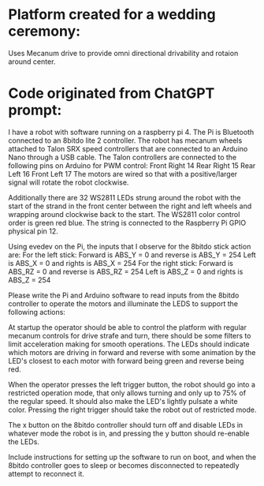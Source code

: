 # Platform created for a wedding ceremony:
Uses Mecanum drive to provide omni directional drivability and rotaion around center. 

# Code originated from ChatGPT prompt:

I have a robot with software running on a raspberry pi 4. The Pi is Bluetooth connected to an 8bitdo lite 2 controller. The robot has mecanum wheels attached to Talon SRX speed controllers that are connected to an Arduino Nano through a USB cable. The Talon controllers are connected to the following pins on Arduino for PWM control:
Front Right	14
Rear Right	15
Rear Left	16
Front Left	17
The motors are wired so that with a positive/larger signal will rotate the robot clockwise.

Additionally there are 32 WS2811 LEDs strung around the robot with the start of the strand in the front center between the right and left wheels and wrapping around clockwise back to the start. The WS2811 color control order is green red blue. The string is connected to the Raspberry Pi GPIO physical pin 12.

Using evedev on the Pi, the inputs that I observe for the 8bitdo stick action are: 
For the left stick:
Forward is ABS_Y = 0 and reverse is ABS_Y = 254
Left is ABS_X = 0 and rights is ABS_X = 254
For the right stick:
Forward is ABS_RZ = 0 and reverse is ABS_RZ = 254
Left is ABS_Z = 0 and rights is ABS_Z = 254

Please write the Pi and Arduino software to read inputs from the 8bitdo controller to operate the motors and illuminate the LEDS to support the following actions:

At startup the operator should be able to control the platform with regular mecanum controls for drive strafe and turn, there should be some filters to limit acceleration making for smooth operations. The LEDs should indicate which motors are driving in forward and reverse with some animation by the LED's closest to each motor with forward being green and reverse being red. 

When the operator presses the left trigger button, the robot should go into a restricted operation mode, that only allows turning and only up to 75% of the regular speed. It should also make the LED's lightly pulsate a white color. Pressing the right trigger should take the robot out of restricted mode.

The x button on the 8bitdo controller should turn off and disable LEDs in whatever mode the robot is in, and pressing the y button should re-enable the LEDs. 

Include instructions for setting up the software to run on boot, and when the 8bitdo controller goes to sleep or becomes disconnected to repeatedly attempt to reconnect it. 
